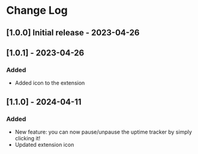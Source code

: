 # Change Log

## [1.0.0] Initial release - 2023-04-26
## [1.0.1] - 2023-04-26
### Added
- Added icon to the extension
## [1.1.0] - 2024-04-11
### Added
- New feature: you can now pause/unpause the uptime tracker by simply clicking it!
- Updated extension icon